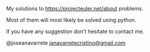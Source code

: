 My solutions to https://projecteuler.net/about problems.

Most of them will most likely be solved using python.

If you have any suggestion don't hesitate to contact me.

@joseanavarrete
janavarretecristino@gmail.com
